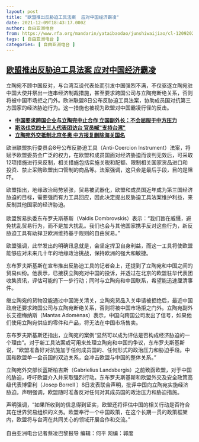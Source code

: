 ```yaml
---
layout: post
title: "欧盟推出反胁迫工具法案  应对中国经济霸凌"
date: 2021-12-09T18:43:17.000Z
author: 自由亚洲电台
from: https://www.rfa.org/mandarin/yataibaodao/junshiwaijiao/cl-12092021134207.html
tags: [ 自由亚洲电台 ]
categories: [ 自由亚洲电台 ]
---
```

<!--1639075397000-->
[欧盟推出反胁迫工具法案  应对中国经济霸凌](https://www.rfa.org/mandarin/yataibaodao/junshiwaijiao/cl-12092021134207.html)
------

<div>
<p>立陶宛不顾中国反对，与台湾互设代表处而引发中国强烈不满，不仅驱逐立陶宛驻中国大使并祭出一连串经济制裁措施，甚至要求跨国公司与立陶宛断绝关系，否则将被中国市场拒之门外。欧洲联盟8日公布反胁迫工具法案，协助成员国对抗第三方国家的经济胁迫行为。这一措施也被视为欧盟对中国霸凌行径的反击。</p><ul><li><strong><a href="https://www.rfa.org/mandarin/Xinwen/wul1209d-12092021062446.html">中国要求跨国企业与立陶完中止合作 立国副外长：不会屈服于中方压力</a></strong></li><li><strong><a href="https://www.rfa.org/mandarin/yataibaodao/gangtai/hcm2-12062021101746.html">斯洛伐克四十三人代表团访台 官员喊"支持台湾"</a></strong></li><li><a href="https://www.rfa.org/mandarin/yataibaodao/junshiwaijiao/cl-12032021112646.html"><strong>立陶宛外交抵制北京冬奥 中方报复删除海关国名</strong></a></li></ul><p></p><p>欧洲联盟执行委员会8号公布反胁迫工具（Anti-Coercion Instrument）法案，将赋予欧盟委员会广泛的权力，在欧盟和成员国面对经济胁迫而谈判无效后，可采取12项措施进行来反制，相关措施包括实施关税和配额、限制相关国家货品进口和投资、禁止采购欧盟出口管制的商品等。法案强调，这只会是最后手段，目的是阻吓。</p><p>欧盟指出，地缘政治局势紧张，贸易被武器化，欧盟和成员国近年成为第三国经济胁迫的目标，需要强而有力工具回应，因此决定提出反胁迫工具法案维护利益，来反制其他国家的经济胁迫。<br/><br/>欧盟贸易执委东布罗夫斯基斯（Valdis Dombrovskis）表示：“我们旨在威慑，避免扰乱贸易行为，而不是加大扰乱。我们也会与其他国家携手反对这些行为，新反胁迫工具有助捍卫欧洲维持基于规则的自由贸易。”</p><p>欧盟强调，此举发出的明确讯息就是，会坚定捍卫自身利益，而这一工具将使欧盟能够应对未来几十年的地缘政治挑战，保持欧洲的强大和敏捷。</p><p>东布罗夫斯基斯在宣布推出反胁迫工具的记者会上，还提到了立陶宛和中国之间的贸易纠纷。他表示，已接获立陶宛对中国的投诉，并透过在北京的欧盟驻华代表团收集资讯，评估可能的下一步行动；同时与立陶宛和中国联系，希望能迅速厘清事件。</p><p>继立陶宛的货物没能通过中国海关清关，立陶宛货品入关申请被拒绝后，最近中国政府还要求跨国公司与立陶宛断绝关系，否则将被中国市场拒之门外。立陶宛副外长艾德梅纳斯（Mantas Adomėnas）表示，中国向跨国公司发出了信号，如果他们使用立陶宛供应的零件和产品，将无法在中国市场售卖。</p><p>东布罗夫斯基斯还指出，立陶宛的案例“显然可以成为评估是否构成经济胁迫的一个理由”。对于新工具法案或可用来处理立陶宛和中国的争议，东布罗夫斯基斯说，“欧盟准备好对抗施加于任何成员国的、任何形式的政治压力和胁迫手段。中国和欧盟单一会员国的双边关系，会冲击欧盟与中国的整体关系。”</p><p>立陶宛外交部长蓝斯柏吉斯（Gabrielius Landsbergis）之前致函欧盟，对于中国的胁迫，呼吁欧盟介入并采取强烈行动。东布罗夫斯基斯和欧盟外交及安全政策高级代表博雷利（Josep Borrell ）8日发表联合声明，批评中国向立陶宛实施经济胁迫。声明强调，欧盟随时准备反对任何对其成员国的政治压力和胁迫措施。</p><p>声明强调，“如果所收到的信息得到证实，欧盟还将评估中国的相关行动是否符合其在世界贸易组织的义务。欧盟奉行一个中国政策，在这个长期一贯的政策框架内，欧盟将与台湾在共同关心的领域开展合作和交流。”<br/><br/>自由亚洲电台记者蔡凌巴黎报导 编辑：何平 网编：郭度</p>
</div>
